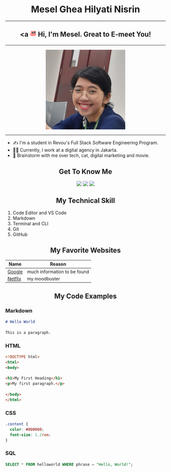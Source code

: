 # <center> Mesel Ghea Hilyati Nisrin </center>
----------
## <p align="center"><a <img src="Photo/meselcoolcat.gif" width="20"/> Hi, I'm Mesel. Great to E-meet You! </p>
---
<center> <img src="Photo/photo%20mesel%20ghea.jpg" width="250"/> </center>

---
- :writing_hand: I'm a student in Revou's Full Stack Software Engineering Program. 
- :woman_technologist: Currently, I work at a digital agency in Jakarta.
- :speech_balloon: Brainstorm with me over tech, cat, digital marketing and movie.




## <center> Get To Know Me </center>

<center> <p><a href="https://www.linkedin.com/in/mesel-ghea/"><img src="https://img.shields.io/badge/linkedin-%230077B5.svg?&style=for-the-badge&logo=linkedin&logoColor=white" height=25></a> <a href="https://www.instagram.com/earthcell09/"><img src="https://img.shields.io/badge/Instagram-E4405F?style=for-the-badge&logo=instagram&logoColor=white" height=25></a> <a href="mesel.ghea.h.n@gmail.com"><img src="https://img.shields.io/badge/Gmail-D14836?style=for-the-badge&logo=gmail&logoColor=white" height=25></a> </center>

## <center> My Technical Skill </center>

1. Code Editor and VS Code
2. Markdown
3. Terminal and CLI
4. Git
5. GitHub

## <center> My Favorite Websites </center>

| Name                                | Reason                       |
| ---------------------------------- | -----------------------------|
| [Google](https://www.google.com/)   | much information to be found |
| [Netflix](https://www.netflix.com/) | my moodbuster                |

## <center> My Code Examples </center>

### Markdown

```markdown
# Hello World

This is a paragraph.
```

### HTML

```html
<!DOCTYPE html>
<html>
<body>

<h1>My First Heading</h1>
<p>My first paragraph.</p>

</body>
</html>
```

### CSS

```css
.content {
  color: #800080;
  font-size: 1.2rem;
}
```

### SQL

```sql
SELECT * FROM helloworld WHERE phrase = "Hello, World!";
```


